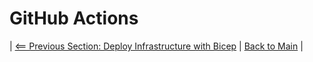 # GitHub Actions

| [<== Previous Section: Deploy Infrastructure with Bicep](DeployBicep.md) | [Back to Main](README.md) |
